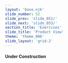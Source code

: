 ```yaml
---
layout: 'base.njk'
slide_number: 52
slide_prev: 'slide_051/'
slide_next: 'slide_053/'
section_title: 'Exercises'
slide_title: 'Product View'
theme: 'theme_006'
slide_layout: 'grid-2'
---
```


<section class="slide__text">

#### Under Construction




</section>

<section class="slide__images">



</section>

